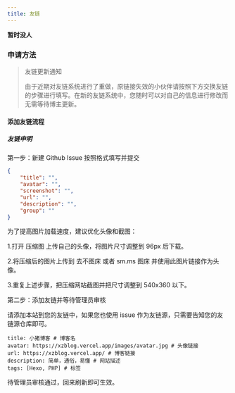 ```yaml
---
title: 友链
---
```



**暂时没人**

### 申请方法

>友链更新通知
>
>由于近期对友链系统进行了重做，原链接失效的小伙伴请按照下方交换友链的步骤进行填写。在新的友链系统中，您随时可以对自己的信息进行修改而无需等待博主更新。


 #### 添加友链流程
 
 ##### 友链申明

第一步：新建 Github Issue 按照格式填写并提交

```JSON
{
    "title": "",
    "avatar": "",
    "screenshot": "",
    "url": "",
    "description": "",
    "group": ""
}
```
为了提高图片加载速度，建议优化头像和截图：

1.打开 压缩图 上传自己的头像，将图片尺寸调整到 96px 后下载。

2.将压缩后的图片上传到 去不图床 或者 sm.ms 图床 并使用此图片链接作为头像。

3.重复上述步骤，把压缩网站截图并把尺寸调整到 540x360 以下。

第二步：添加友链并等待管理员审核

请添加本站到您的友链中，如果您也使用 issue 作为友链源，只需要告知您的友链源仓库即可。
```TXT
title: 小猪博客 # 博客名
avatar: https://xzblog.vercel.app/images/avatar.jpg # 头像链接
url: https://xzblog.vercel.app/ # 博客链接
description: 简单，通俗，易懂 # 网站描述
tags: [Hexo, PHP] # 标签
```
待管理员审核通过，回来刷新即可生效。